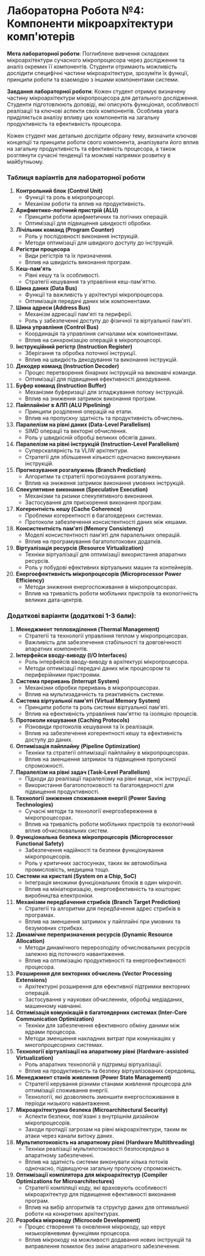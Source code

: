 # Лабораторна Робота №4: Компоненти мікроархітектури комп'ютерів

**Мета лабораторної роботи**: Поглиблене вивчення складових мікроархітектури сучасного мікропроцесора через дослідження та аналіз окремих її компонентів. Студенти отримають можливість дослідити специфічні частини мікроархітектури, зрозуміти їх функції, принципи роботи та взаємодію з іншими компонентами системи.

**Завдання лабораторної роботи**: Кожен студент отримує визначену частину мікроархітектури мікропроцесора для детального дослідження. Студенти підготовлюють доповіді, які описують функціонал, особливості реалізації та ключові аспекти своїх компонентів. Особлива увага приділяється аналізу впливу цих компонентів на загальну продуктивність та ефективність процесора.

Кожен студент має детально дослідити обрану тему, визначити ключові концепції та принципи роботи свого компонента, аналізувати його вплив на загальну продуктивність та ефективність процесора, а також розглянути сучасні тенденції та можливі напрямки розвитку в майбутньому.

### Таблиця варіантів для лабораторної роботи

1. **Контрольний блок (Control Unit)**
   - Функції та роль в мікропроцесорі.
   - Механізм роботи та вплив на продуктивність.
2. **Арифметико-логічний пристрій (ALU)**
   - Принципи роботи арифметичних та логічних операцій.
   - Оптимізації для підвищення швидкості обробки.
3. **Лічільник команд (Program Counter)**
   - Роль у послідовності виконання інструкцій.
   - Методи оптимізації для швидкого доступу до інструкцій.
4. **Регістри процесора**
   - Види регістрів та їх призначення.
   - Вплив на швидкість виконання програм.
5. **Кеш-пам'ять**
   - Рівні кешу та їх особливості.
   - Стратегії кешування та управління кеш-пам'яттю.
6. **Шина даних (Data Bus)**
   - Функції та важливість у архітектурі мікропроцесора.
   - Оптимізація передачі даних між компонентами.
7. **Шина адреси (Address Bus)**
   - Механізм адресації пам'яті та периферії.
   - Роль у забезпеченні доступу до фізичної та віртуальної пам'яті.
8. **Шина управління (Control Bus)**
   - Координація та управління сигналами між компонентами.
   - Вплив на синхронізацію операцій в мікропроцесорі.
9. **Інструкційний регістр (Instruction Register)**
   - Зберігання та обробка поточної інструкції.
   - Вплив на швидкість декодування та виконання інструкцій.
10. **Декодер команд (Instruction Decoder)**
    - Процес перетворення бінарних інструкцій на виконавчі команди.
    - Оптимізації для підвищення ефективності декодування.
11. **Буфер команд (Instruction Buffer)**
    - Механізми буферизації для згладжування потоку інструкцій.
    - Вплив на зниження затримок виконання програм.
12. **Пайплайнінг в АЛП (ALU Pipelining)**
    - Принципи розділення операцій на етапи.
    - Вплив на пропускну здатність та продуктивність обчислень.
13. **Паралелізм на рівні даних (Data-Level Parallelism)**
    - SIMD операції та векторні обчислення.
    - Роль у швидкісній обробці великих обсягів даних.
14. **Паралелізм на рівні інструкцій (Instruction-Level Parallelism)**
    - Суперскалярність та VLIW архітектури.
    - Стратегії для збільшення кількості одночасно виконуваних інструкцій.
15. **Прогнозування розгалужень (Branch Prediction)**
    - Алгоритми та стратегії прогнозування розгалужень.
    - Вплив на зниження затримок виконання умовних інструкцій.
16. **Спекулятивне виконання (Speculative Execution)**
    - Механізми та ризики спекулятивного виконання.
    - Застосування для прискорення виконання програм.
17. **Когерентність кешу (Cache Coherence)**
    - Проблеми когерентності в багатоядерних системах.
    - Протоколи забезпечення консистентності даних між кешами.
18. **Консистентність пам'яті (Memory Consistency)**
    - Моделі консистентності пам'яті для паралельних операцій.
    - Вплив на програмування багатопотокових додатків.
19. **Віртуалізація ресурсів (Resource Virtualization)**
    - Техніки віртуалізації для оптимізації використання апаратних ресурсів.
    - Роль у побудові ефективних віртуальних машин та контейнерів.
20. **Енергоефективність мікропроцесорів (Microprocessor Power Efficiency)**
    - Методи зниження енергоспоживання в мікропроцесорах.
    - Вплив на тривалість роботи мобільних пристроїв та екологічність великих дата-центрів.



### Додаткові варіанти (додаткові 1-3 бали):

1. **Менеджмент тепловиділення (Thermal Management)**
   - Стратегії та технології управління теплом у мікропроцесорах.
   - Важливість для забезпечення стабільності та довговічності апаратних компонентів.
2. **Інтерфейси вводу-виводу (I/O Interfaces)**
   - Роль інтерфейсів вводу-виводу в архітектурі мікропроцесора.
   - Методи оптимізації передачі даних між процесором та периферійними пристроями.
3. **Система преривань (Interrupt System)**
   - Механізми обробки преривань в мікропроцесорах.
   - Вплив на мультизадачність та реактивність системи.
4. **Система віртуальної пам'яті (Virtual Memory System)**
   - Принципи роботи та роль системи віртуальної пам'яті.
   - Вплив на ефективність управління пам'яттю та ізоляцію процесів.
5. **Протоколи кешування (Caching Protocols)**
   - Різновиди протоколів кешування та їх реалізація.
   - Вплив на забезпечення когерентності кешу та ефективність доступу до даних.
6. **Оптимізація пайплайну (Pipeline Optimization)**
   - Техніки та стратегії оптимізації пайплайну в мікропроцесорах.
   - Вплив на зменшення затримок та підвищення пропускної спроможності.
7. **Паралелізм на рівні задач (Task-Level Parallelism)**
   - Підходи до реалізації паралелізму на рівні вище, ніж інструкції.
   - Використання багатопотоковості та багатоядерності для підвищення продуктивності.
8. **Технології зниження споживання енергії (Power Saving Technologies)**
   - Сучасні методи та технології енергозбереження в мікропроцесорах.
   - Вплив на тривалість роботи мобільних пристроїв та екологічний вплив обчислювальних систем.
9. **Функціональна безпека мікропроцесорів (Microprocessor Functional Safety)**
   - Забезпечення надійності та безпеки функціонування мікропроцесорів.
   - Роль у критичних застосунках, таких як автомобільна промисловість, медицина тощо.
10. **Системи на кристалі (System on a Chip, SoC)**
    - Інтеграція множини функціональних блоків в один мікрочіп.
    - Вплив на мініатюризацію, енергоефективність та кошторис виробництва електроніки.
11. **Механізми передбачення стрибків (Branch Target Prediction)**
    - Стратегії та алгоритми для передбачення адрес стрибків в програмах.
    - Вплив на зменшення затримок у пайплайні при умовних та безумовних стрибках.
12. **Динамічне перепризначення ресурсів (Dynamic Resource Allocation)**
    - Методи динамічного перерозподілу обчислювальних ресурсів залежно від поточного навантаження.
    - Вплив на оптимізацію продуктивності та енергоефективності процесора.
13. **Розширення для векторних обчислень (Vector Processing Extensions)**
    - Архітектурні розширення для ефективної підтримки векторних операцій.
    - Застосування у наукових обчисленнях, обробці медіаданих, машинному навчанні.
14. **Оптимізація комунікацій в багатоядерних системах (Inter-Core Communication Optimization)**
    - Техніки для забезпечення ефективного обміну даними між ядрами процесора.
    - Методи зменшення накладних витрат при комунікаціях у многопроцесорних системах.
15. **Технології віртуалізації на апаратному рівні (Hardware-assisted Virtualization)**
    - Роль апаратних технологій у підтримці віртуалізації.
    - Вплив на продуктивність та безпеку віртуалізованих середовищ.
16. **Менеджмент станів живлення (Power State Management)**
    - Стратегії керування різними станами живлення процесора для оптимізації споживання енергії.
    - Технології, які дозволяють зменшити енергоспоживання в періоди низького навантаження.
17. **Мікроархітектурна безпека (Microarchitectural Security)**
    - Аспекти безпеки, пов'язані з внутрішнім дизайном мікропроцесорів.
    - Заходи протидії загрозам на рівні мікроархітектури, таким як атаки через канали витоку даних.
18. **Мультипотоковість на апаратному рівні (Hardware Multithreading)**
    - Техніки реалізації мультипотоковості безпосередньо в апаратному забезпеченні.
    - Вплив на здатність системи виконувати кілька потоків одночасно, підвищуючи загальну пропускну спроможність.
19. **Оптимізації компілятора для мікроархітектур (Compiler Optimizations for Microarchitectures)**
    - Стратегії компіляції коду, які враховують особливості мікроархітектур для підвищення ефективності виконання програм.
    - Вплив на вибір алгоритмів та структур даних для оптимальної роботи на конкретних архітектурах.
20. **Розробка мікрокоду (Microcode Development)**
    - Процес створення та оновлення мікрокоду, що керує низькорівневими функціями процесора.
    - Вплив мікрокоду на можливості додавання нових інструкцій та виправлення помилок без зміни апаратного забезпечення.